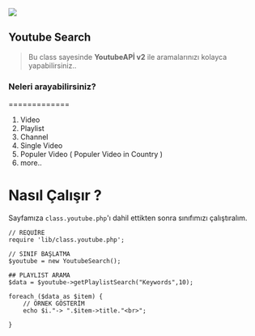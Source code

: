 ![](http://i.imgur.com/G0KQC7w.png)
## Youtube Search
> Bu class sayesinde **YoutubeAPİ v2** ile aramalarınızı kolayca yapabilirsiniz..


### Neleri arayabilirsiniz?
=============
1. Video
2. Playlist
3. Channel
4. Single Video
5. Populer Video ( Populer Video in Country )
7. more..



Nasıl Çalışır ?
=============

Sayfamıza `class.youtube.php`'ı dahil ettikten sonra sınıfımızı çalıştıralım.

    // REQUİRE
	require 'lib/class.youtube.php';
	
    // SINIF BAŞLATMA
	$youtube = new YoutubeSearch();

	## PLAYLIST ARAMA
	$data = $youtube->getPlaylistSearch("Keywords",10);

	foreach ($data as $item) {
		// ÖRNEK GÖSTERİM
		echo $i."-> ".$item->title."<br>";

	}


